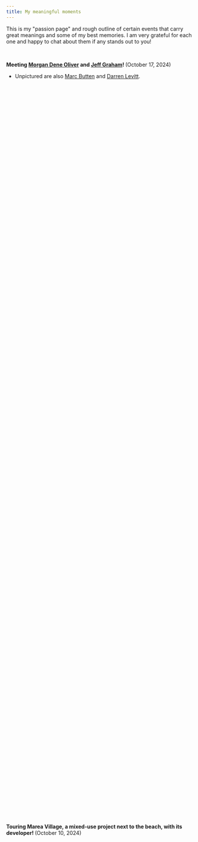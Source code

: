 ```yaml
---
title: My meaningful moments
---
```


This is my "passion page" and rough outline of certain events that carry great meanings and some of my best memories. I am very grateful for each one and happy to chat about them if any stands out to you!

<br>

<b>Meeting [Morgan Dene Oliver](https://foundation.ucsd.edu/board-of-trustees/trustee-bios/oliver-bio.html) and [Jeff Graham](https://usp.ucsd.edu/undergraduate/red/red-advisory-board/profiles/graham.html)! </b> (October 17, 2024)
- Unpictured are also [Marc Butten](https://usp.ucsd.edu/undergraduate/red/red-advisory-board/profiles/brutten.html) and [Darren Levitt](https://usp.ucsd.edu/undergraduate/red/red-advisory-board/profiles/levitt.html).

<br>

<embed type="image/png" src="assets/thetimes/deneoliver&jeff.jpg" alt="DUSP Professional Panel" width="50%" height="50%"/>

<br>

<b>Touring Marea Village, a mixed-use project next to the beach, with its developer! </b> (October 10, 2024)

<br>

<embed type="image/png" src="assets/thetimes/mareavillageplans.jpg" alt="Marea Village" width="50%" height="50%"/>

<embed type="image/png" src="assets/thetimes/mareavillagesite.jpg" alt="Marea Village" width="50%" height="50%"/>

<br>

<b>Touring Alila Marea, a luxury beach resort, with its developer! </b> (May 29, 2024)

<br>

<embed type="image/png" src="assets/thetimes/alila.png" alt="Alila Marea" width="50%" height="50%"/>

<br>

<b>My first guest lecture by invitation from Professor Weaver on CRE finance</b> (April 17, 2024)

<br>

<embed type="image/png" src="assets/thetimes/refl.png" alt="CRE finance lecture" width="50%" height="50%"/>

<br>

<b>Awards Ceremony at Great Hall, UC San Diego</b> (April 5, 2024)

<br>

<embed type="image/png" src="assets/thetimes/uspac1.png" alt="awards" width="50%" height="50%"/>

<embed type="image/png" src="assets/thetimes/uspac2.png" alt="awards" width="50%" height="50%"/>

<br>

<b>Vietnam x USA</b> (November 20, 2023)

<br>

<embed type="image/jpg" src="assets/thetimes/vupda.jpg" alt="VUPDA" width="63%" height="63%"/>

<embed type="image/png" src="assets/thetimes/viexusagridview.png" alt="VUPDA" width="63%" height="63%"/>

<br>

- Memorandum of Understanding Signing Ceremony between Vietnam and the USA, featuring the U.S. Consulate General in HCM City, American Planning Association-International Division (APAID), Vietnam Urban Planning and Development Association (VUPDA), Professor Bill Anderson (UCSD USP), Ms. Mai Nguyen (MIT), and others. Event follows the elevation of United States-Vietnam relations to a <b>comprehensive strategic partnership</b>.
- [Article](https://quyhoachdothi.com/en/announcement-vupda-signed-a-memorandum-of-understanding-with-the-american-planning-association/)
- [My shout-out](https://drive.google.com/file/d/13HC73obompLqtLn2d5j9Q7tZJARSZVAJ/view?usp=sharing)
- [Full event recording](https://www.youtube.com/watch?v=yuCth1ulzNA)

<br>

<b>DSA Data Science In Sports Event</b> (November 9, 2023)

<br>

<embed type="image/png" src="assets/thetimes/th.png" alt="Taner Halicioglu" width="50%" height="50%"/>
- HDSI Founder, Taner Halicioglu

<br>

<embed type="image/png" src="assets/thetimes/sb.png" alt="Shannon Bahrke" width="50%" height="50%"/>
- Team USA Ski Olympian, Shannon Bahrke

<br>

<b>ULI Fall Meeting</b> (November 1, 2023)

<br>

<embed type="image/png" src="assets/thetimes/uliasiapacific.png" alt="ULI Asia Pacific" width="50%" height="50%"/>
- ULI Asia Pacific - Ms. Stephanie Ng, SVP and Ms. May Chow, SVP

<br>

<b>36th Annual Undergrad Research Conference</b> (April 22, 2023)

<br>

<embed type="image/jpg" src="assets/thetimes/cnevc.jpg" alt="Chancellor and Exec. Vice Chancellor" width="50%" height="50%"/>
- Chancellor Pradeep Khosla and Executive Vice Chancellor Elizabeth Simmons

<br>

<embed type="image/png" src="assets/thetimes/bevfruto.png" alt="Bev Fruto" width="50%" height="50%"/>
- Conference coordinator Beverly Fruto

<br>

<b>Curebound Equities in Cancer Research + Care Event</b> (April 18, 2023)

<br>

<embed type="image/png" src="assets/thetimes/cureboundevent.png" alt="Curebound" width="63%" height="63%"/>